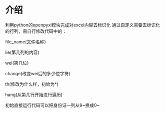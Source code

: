 # 介绍
利用python的openpyxl模块完成对excel内容去标识化
通过自定义需要去标识化的行列，需自行修改代码中的：

file_name(文件名称)

lie(第几列的内容)

wei(第几位)

change(改变wei后的多少位字符)

th(修改为什么样，初始为*)

hang(从第几行开始进行遍历)

初始直接运行代码可以把身份证一列从9~换成0~
